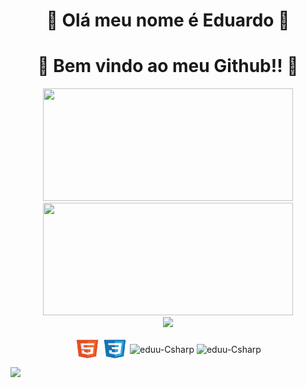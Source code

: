  # <div align="center">🌙 Olá meu nome é Eduardo 🌙</div>
 
 
# <div align ="center">🎉  Bem vindo ao meu Github!! 🎉

 <div align="center">
  <a href="https://github.com/eduuAlencar">
  <a href="https://github.com/eduuAlencar">
<img height="180em" width="400em" src="https://github-readme-stats.vercel.app/api?username=eduuAlencar&show_icons=true&theme=dracula&include_all_commits=true&count_private=true"/>
 </div>
  <div align = "center">
<img height="180em" width="400em" src="https://github-readme-stats.vercel.app/api/top-langs/?username=eduuAlencar&layout=compact&langs_count=7&theme=dracula"/>
  </div>                                                                                                    
<div align = "center">
  <a href="https://www.linkedin.com/in/eduardo-alencar-tiburcio-570533239/" target="_blank"><img src="https://img.shields.io/badge/-LinkedIn-%230077B5?style=for-the-badge&logo=linkedin&logoColor=white" target="_blank"></a> 
  </div>

  <div align="center" style="display: inline_block"><br>
   <img align="center" alt="eduu-HTML" height="30" width="40" src="https://raw.githubusercontent.com/devicons/devicon/master/icons/html5/html5-original.svg">
  <img align="center" alt="eduu-CSS" height="30" width="40" src="https://raw.githubusercontent.com/devicons/devicon/master/icons/css3/css3-original.svg">
   <img align="center" alt="eduu-Csharp" height="30" width="40"src="https://cdn.jsdelivr.net/gh/devicons/devicon/icons/java/java-original.svg"/>
    <img align="center" alt="eduu-Csharp" height="30" width="40" src="https://cdn.jsdelivr.net/gh/devicons/devicon/icons/mysql/mysql-original.svg" />   
  </div>

   
   <img src="![Captura de tela_20230216_152036](https://user-images.githubusercontent.com/102267436/219454226-f2624c45-c848-4099-b5e5-1d22bd738829.png)
">
